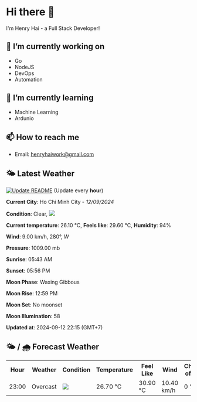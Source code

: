 # Hi there 👋

I'm Henry Hai - a Full Stack Developer!

## 🔭 I’m currently working on

- Go
- NodeJS
- DevOps
- Automation

## 🌱 I’m currently learning

- Machine Learning
- Ardunio

## 📫 How to reach me

- Email: <henryhaiwork@gmail.com>

## 🌤️ Latest Weather
[![Update README](https://github.com/henry0hai/henry0hai/actions/workflows/udpateReadme.yml/badge.svg)](https://github.com/henry0hai/henry0hai/actions/workflows/udpateReadme.yml)
(Update every **hour**)
<!-- CURRENT_WEATHER:START -->
**Current City**: Ho Chi Minh City - *12/09/2024*

**Condition**: Clear, <img src="https://cdn.weatherapi.com/weather/64x64/night/113.png"/>

**Current temperature**: 26.10 °C, **Feels like**: 29.60 °C, **Humidity**: 94%

**Wind**: 9.00 km/h, 280°, *W*

**Pressure**: 1009.00 mb

**Sunrise**: 05:43 AM

**Sunset**: 05:56 PM

**Moon Phase**: Waxing Gibbous

**Moon Rise**: 12:59 PM

**Moon Set**: No moonset

**Moon Illumination**: 58

**Updated at**: 2024-09-12 22:15 (GMT+7)<!-- CURRENT_WEATHER:END -->

## 🌤️ / 🌧️ Forecast Weather
<!-- FORECAST_WEATHER:START -->
<table>
		<tr>
			<th>Hour</th>
			<th>Weather</th>
			<th>Condition</th>
			<th>Temperature</th>
			<th>Feel Like</th>
			<th>Wind</th>
			<th>Chance of Rain</th>
		</tr>
				<tr>
					<td>23:00</td>
					<td>Overcast </td>
					<td><img src='https://cdn.weatherapi.com/weather/64x64/night/122.png'/></td>
					<td>26.70 °C</td>
					<td>30.90 °C</td>
					<td>10.40 km/h</td>
					<td>0 %</td>
				</tr>
</table>
<!-- FORECAST_WEATHER:END -->
